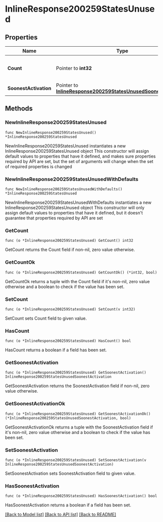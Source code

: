 # InlineResponse200259StatesUnused

## Properties

Name | Type | Description | Notes
------------ | ------------- | ------------- | -------------
**Count** | Pointer to **int32** | The number of unused licenses | [optional] 
**SoonestActivation** | Pointer to [**InlineResponse200259StatesUnusedSoonestActivation**](InlineResponse200259StatesUnusedSoonestActivation.md) |  | [optional] 

## Methods

### NewInlineResponse200259StatesUnused

`func NewInlineResponse200259StatesUnused() *InlineResponse200259StatesUnused`

NewInlineResponse200259StatesUnused instantiates a new InlineResponse200259StatesUnused object
This constructor will assign default values to properties that have it defined,
and makes sure properties required by API are set, but the set of arguments
will change when the set of required properties is changed

### NewInlineResponse200259StatesUnusedWithDefaults

`func NewInlineResponse200259StatesUnusedWithDefaults() *InlineResponse200259StatesUnused`

NewInlineResponse200259StatesUnusedWithDefaults instantiates a new InlineResponse200259StatesUnused object
This constructor will only assign default values to properties that have it defined,
but it doesn't guarantee that properties required by API are set

### GetCount

`func (o *InlineResponse200259StatesUnused) GetCount() int32`

GetCount returns the Count field if non-nil, zero value otherwise.

### GetCountOk

`func (o *InlineResponse200259StatesUnused) GetCountOk() (*int32, bool)`

GetCountOk returns a tuple with the Count field if it's non-nil, zero value otherwise
and a boolean to check if the value has been set.

### SetCount

`func (o *InlineResponse200259StatesUnused) SetCount(v int32)`

SetCount sets Count field to given value.

### HasCount

`func (o *InlineResponse200259StatesUnused) HasCount() bool`

HasCount returns a boolean if a field has been set.

### GetSoonestActivation

`func (o *InlineResponse200259StatesUnused) GetSoonestActivation() InlineResponse200259StatesUnusedSoonestActivation`

GetSoonestActivation returns the SoonestActivation field if non-nil, zero value otherwise.

### GetSoonestActivationOk

`func (o *InlineResponse200259StatesUnused) GetSoonestActivationOk() (*InlineResponse200259StatesUnusedSoonestActivation, bool)`

GetSoonestActivationOk returns a tuple with the SoonestActivation field if it's non-nil, zero value otherwise
and a boolean to check if the value has been set.

### SetSoonestActivation

`func (o *InlineResponse200259StatesUnused) SetSoonestActivation(v InlineResponse200259StatesUnusedSoonestActivation)`

SetSoonestActivation sets SoonestActivation field to given value.

### HasSoonestActivation

`func (o *InlineResponse200259StatesUnused) HasSoonestActivation() bool`

HasSoonestActivation returns a boolean if a field has been set.


[[Back to Model list]](../README.md#documentation-for-models) [[Back to API list]](../README.md#documentation-for-api-endpoints) [[Back to README]](../README.md)


